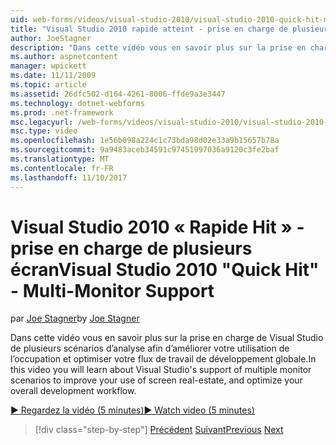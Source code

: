```yaml
---
uid: web-forms/videos/visual-studio-2010/visual-studio-2010-quick-hit-multi-monitor-support
title: "Visual Studio 2010 rapide atteint - prise en charge de plusieurs écran"
author: JoeStagner
description: "Dans cette vidéo vous en savoir plus sur la prise en charge de Visual Studio de plusieurs scénarios d’analyse afin d’améliorer votre utilisation de l’occupation et optimiser votre globale..."
ms.author: aspnetcontent
manager: wpickett
ms.date: 11/11/2009
ms.topic: article
ms.assetid: 26dfc502-d164-4261-8006-ffde9a3e3447
ms.technology: dotnet-webforms
ms.prod: .net-framework
msc.legacyurl: /web-forms/videos/visual-studio-2010/visual-studio-2010-quick-hit-multi-monitor-support
msc.type: video
ms.openlocfilehash: 1e56b098a224c1c73bda98d02e33a9b15657b78a
ms.sourcegitcommit: 9a9483aceb34591c97451997036a9120c3fe2baf
ms.translationtype: MT
ms.contentlocale: fr-FR
ms.lasthandoff: 11/10/2017
---
```

<a name="visual-studio-2010-quick-hit---multi-monitor-support"></a><span data-ttu-id="f94cc-103">Visual Studio 2010 « Rapide Hit » - prise en charge de plusieurs écran</span><span class="sxs-lookup"><span data-stu-id="f94cc-103">Visual Studio 2010 "Quick Hit" - Multi-Monitor Support</span></span>
====================
<span data-ttu-id="f94cc-104">par [Joe Stagner](https://github.com/JoeStagner)</span><span class="sxs-lookup"><span data-stu-id="f94cc-104">by [Joe Stagner](https://github.com/JoeStagner)</span></span>

<span data-ttu-id="f94cc-105">Dans cette vidéo vous en savoir plus sur la prise en charge de Visual Studio de plusieurs scénarios d’analyse afin d’améliorer votre utilisation de l’occupation et optimiser votre flux de travail de développement globale.</span><span class="sxs-lookup"><span data-stu-id="f94cc-105">In this video you will learn about Visual Studio's support of multiple monitor scenarios to improve your use of screen real-estate, and optimize your overall development workflow.</span></span> 

[<span data-ttu-id="f94cc-106">&#9654; Regardez la vidéo (5 minutes)</span><span class="sxs-lookup"><span data-stu-id="f94cc-106">&#9654; Watch video (5 minutes)</span></span>](https://channel9.msdn.com/Blogs/ASP-NET-Site-Videos/visual-studio-2010-quick-hit-multi-monitor-support)

>[!div class="step-by-step"]
<span data-ttu-id="f94cc-107">[Précédent](visual-studio-2010-quick-hit-intellisense-smart-lists.md)
[Suivant](visual-studio-2010-quick-hit-new-web-project-template.md)</span><span class="sxs-lookup"><span data-stu-id="f94cc-107">[Previous](visual-studio-2010-quick-hit-intellisense-smart-lists.md)
[Next](visual-studio-2010-quick-hit-new-web-project-template.md)</span></span>

